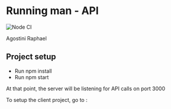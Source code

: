 # Running man - API

![Node CI](https://github.com/raphagoo/runningManAPI/workflows/Node%20CI/badge.svg)

Agostini Raphael

## Project setup

- Run npm install
- Run npm start

At that point, the server will be listening for API calls on port 3000

To setup the client project, go to : 